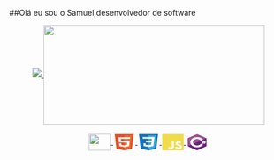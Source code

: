##Olá eu sou o Samuel,desenvolvedor de software
<div align="center">
  <a href="https://github.com/SamukaCode">
  <img height="180em" src="https://github-readme-stats.vercel.app/api?username=SamukaCode&show_icons=true&theme=github_dark&include_all_commits=true&count_private=true"/>
  <img align="center" width="400em" height="180em" src="https://github-readme-stats.vercel.app/api/top-langs/?username=SamukaCode&theme=github_dark"/>
    
</div>
  <div align="center" style="display: inline_block"><br>
  <img align="center" height="30" width="40" src="https://cdn.jsdelivr.net/gh/devicons/devicon/icons/c/c-original.svg" />
  <img align="center" height="30" width="40" src="https://raw.githubusercontent.com/devicons/devicon/master/icons/html5/html5-original.svg">
  <img align="center" height="30" width="40" src="https://raw.githubusercontent.com/devicons/devicon/master/icons/css3/css3-original.svg">
  <img align="center" height="30" width="40" src="https://raw.githubusercontent.com/devicons/devicon/master/icons/javascript/javascript-plain.svg">
  <img align="center" height="30" width="40" src="https://raw.githubusercontent.com/devicons/devicon/master/icons/csharp/csharp-original.svg">
</div>
